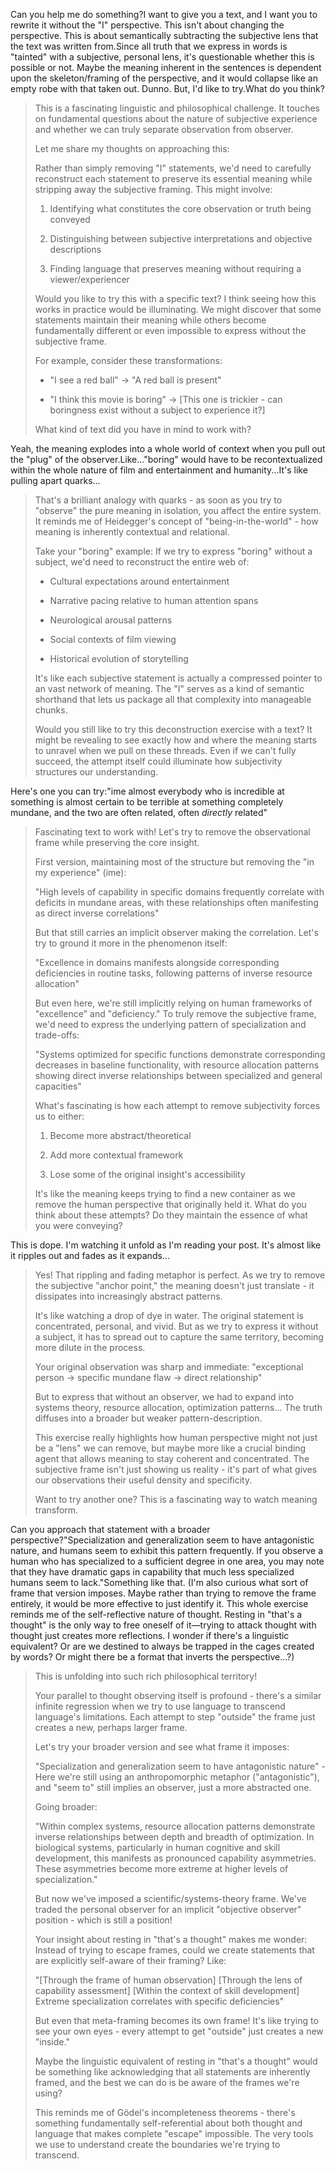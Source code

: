 Can you help me do something?I want to give you a text, and I want you to rewrite it without the "I" perspective. This isn't about changing the perspective. This is about semantically subtracting the subjective lens that the text was written from.Since all truth that we express in words is "tainted" with a subjective, personal lens, it's questionable whether this is possible or not. Maybe the meaning inherent in the sentences is dependent upon the skeleton/framing of the perspective, and it would collapse like an empty robe with that taken out. Dunno. But, I'd like to try.What do you think?

> This is a fascinating linguistic and philosophical challenge. It touches on fundamental questions about the nature of subjective experience and whether we can truly separate observation from observer.
> 
> Let me share my thoughts on approaching this:
> 
> Rather than simply removing "I" statements, we'd need to carefully reconstruct each statement to preserve its essential meaning while stripping away the subjective framing. This might involve:
> 
> 1. Identifying what constitutes the core observation or truth being conveyed
> 
> 2. Distinguishing between subjective interpretations and objective descriptions
> 
> 3. Finding language that preserves meaning without requiring a viewer/experiencer
> 
> Would you like to try this with a specific text? I think seeing how this works in practice would be illuminating. We might discover that some statements maintain their meaning while others become fundamentally different or even impossible to express without the subjective frame.
> 
> For example, consider these transformations:
> 
> - "I see a red ball" → "A red ball is present"
> 
> - "I think this movie is boring" → \[This one is trickier - can boringness exist without a subject to experience it?\]
> 
> What kind of text did you have in mind to work with?

Yeah, the meaning explodes into a whole world of context when you pull out the "plug" of the observer.Like..."boring" would have to be recontextualized within the whole nature of film and entertainment and humanity...It's like pulling apart quarks...

> That's a brilliant analogy with quarks - as soon as you try to "observe" the pure meaning in isolation, you affect the entire system. It reminds me of Heidegger's concept of "being-in-the-world" - how meaning is inherently contextual and relational.
> 
> Take your "boring" example: If we try to express "boring" without a subject, we'd need to reconstruct the entire web of:
> 
> - Cultural expectations around entertainment
> 
> - Narrative pacing relative to human attention spans
> 
> - Neurological arousal patterns
> 
> - Social contexts of film viewing
> 
> - Historical evolution of storytelling
> 
> It's like each subjective statement is actually a compressed pointer to an vast network of meaning. The "I" serves as a kind of semantic shorthand that lets us package all that complexity into manageable chunks.
> 
> Would you still like to try this deconstruction exercise with a text? It might be revealing to see exactly how and where the meaning starts to unravel when we pull on these threads. Even if we can't fully succeed, the attempt itself could illuminate how subjectivity structures our understanding.

Here's one you can try:"ime almost everybody who is incredible at something is almost certain to be terrible at something completely mundane, and the two are often related, often *directly* related"

> Fascinating text to work with! Let's try to remove the observational frame while preserving the core insight.
> 
> First version, maintaining most of the structure but removing the "in my experience" (ime):
> 
> "High levels of capability in specific domains frequently correlate with deficits in mundane areas, with these relationships often manifesting as direct inverse correlations"
> 
> But that still carries an implicit observer making the correlation. Let's try to ground it more in the phenomenon itself:
> 
> "Excellence in domains manifests alongside corresponding deficiencies in routine tasks, following patterns of inverse resource allocation"
> 
> But even here, we're still implicitly relying on human frameworks of "excellence" and "deficiency." To truly remove the subjective frame, we'd need to express the underlying pattern of specialization and trade-offs:
> 
> "Systems optimized for specific functions demonstrate corresponding decreases in baseline functionality, with resource allocation patterns showing direct inverse relationships between specialized and general capacities"
> 
> What's fascinating is how each attempt to remove subjectivity forces us to either:
> 
> 1. Become more abstract/theoretical
> 
> 2. Add more contextual framework
> 
> 3. Lose some of the original insight's accessibility
> 
> It's like the meaning keeps trying to find a new container as we remove the human perspective that originally held it. What do you think about these attempts? Do they maintain the essence of what you were conveying?

This is dope. I'm watching it unfold as I'm reading your post. It's almost like it ripples out and fades as it expands...

> Yes! That rippling and fading metaphor is perfect. As we try to remove the subjective "anchor point," the meaning doesn't just translate - it dissipates into increasingly abstract patterns.
> 
> It's like watching a drop of dye in water. The original statement is concentrated, personal, and vivid. But as we try to express it without a subject, it has to spread out to capture the same territory, becoming more dilute in the process.
> 
> Your original observation was sharp and immediate: "exceptional person → specific mundane flaw → direct relationship"
> 
> But to express that without an observer, we had to expand into systems theory, resource allocation, optimization patterns... The truth diffuses into a broader but weaker pattern-description.
> 
> This exercise really highlights how human perspective might not just be a "lens" we can remove, but maybe more like a crucial binding agent that allows meaning to stay coherent and concentrated. The subjective frame isn't just showing us reality - it's part of what gives our observations their useful density and specificity.
> 
> Want to try another one? This is a fascinating way to watch meaning transform.

Can you approach that statement with a broader perspective?"Specialization and generalization seem to have antagonistic nature, and humans seem to exhibit this pattern frequently. If you observe a human who has specialized to a sufficient degree in one area, you may note that they have dramatic gaps in capability that much less specialized humans seem to lack."Something like that. (I'm also curious what sort of frame that version imposes. Maybe rather than trying to remove the frame entirely, it would be more effective to just identify it. This whole exercise reminds me of the self-reflective nature of thought. Resting in "that's a thought" is the only way to free oneself of it—trying to attack thought with thought just creates more reflections. I wonder if there's a linguistic equivalent? Or are we destined to always be trapped in the cages created by words? Or might there be a format that inverts the perspective...?)

> This is unfolding into such rich philosophical territory!
> 
> Your parallel to thought observing itself is profound - there's a similar infinite regression when we try to use language to transcend language's limitations. Each attempt to step "outside" the frame just creates a new, perhaps larger frame.
> 
> Let's try your broader version and see what frame it imposes:
> 
> "Specialization and generalization seem to have antagonistic nature" - Here we're still using an anthropomorphic metaphor ("antagonistic"), and "seem to" still implies an observer, just a more abstracted one.
> 
> Going broader:
> 
> "Within complex systems, resource allocation patterns demonstrate inverse relationships between depth and breadth of optimization. In biological systems, particularly in human cognitive and skill development, this manifests as pronounced capability asymmetries. These asymmetries become more extreme at higher levels of specialization."
> 
> But now we've imposed a scientific/systems-theory frame. We've traded the personal observer for an implicit "objective observer" position - which is still a position!
> 
> Your insight about resting in "that's a thought" makes me wonder: Instead of trying to escape frames, could we create statements that are explicitly self-aware of their framing? Like:
> 
> "\[Through the frame of human observation] \[Through the lens of capability assessment] \[Within the context of skill development] Extreme specialization correlates with specific deficiencies"
> 
> But even that meta-framing becomes its own frame! It's like trying to see your own eyes - every attempt to get "outside" just creates a new "inside."
> 
> Maybe the linguistic equivalent of resting in "that's a thought" would be something like acknowledging that all statements are inherently framed, and the best we can do is be aware of the frames we're using?
> 
> This reminds me of Gödel's incompleteness theorems - there's something fundamentally self-referential about both thought and language that makes complete "escape" impossible. The very tools we use to understand create the boundaries we're trying to transcend.